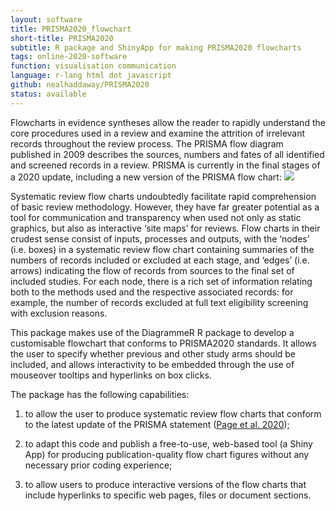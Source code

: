 ```yaml
---
layout: software
title: PRISMA2020_flowchart
short-title: PRISMA2020
subtitle: R package and ShinyApp for making PRISMA2020 flowcharts
tags: online-2020-software
function: visualisation communication
language: r-lang html dot javascript
github: nealhaddaway/PRISMA2020
status: available
---
```

Flowcharts in evidence syntheses allow the reader to rapidly understand the core procedures used in a review and examine the attrition of irrelevant records throughout the review process. The PRISMA flow diagram published in 2009 describes the sources, numbers and fates of all identified and screened records in a review. PRISMA is currently in the final stages of a 2020 update, including a new version of the PRISMA flow chart:
<img src="https://raw.githubusercontent.com/nealhaddaway/PRISMA2020/master/inst/extdata/PRISMA.png">

Systematic review flow charts undoubtedly facilitate rapid comprehension of basic review methodology. However, they have far greater potential as a tool for communication and transparency when used not only as static graphics, but also as interactive ‘site maps’ for reviews. Flow charts in their crudest sense consist of inputs, processes and outputs, with the ‘nodes’ (i.e. boxes) in a systematic review flow chart containing summaries of the numbers of records included or excluded at each stage, and ‘edges’ (i.e. arrows) indicating the flow of records from sources to the final set of included studies. For each node, there is a rich set of information relating both to the methods used and the respective associated records: for example, the number of records excluded at full text eligibility screening with exclusion reasons. 

This package makes use of the DiagrammeR R package to develop a customisable flowchart that conforms to PRISMA2020 standards. It allows the user to specify whether previous and other study arms should be included, and allows interactivity to be embedded through the use of mouseover tooltips and hyperlinks on box clicks.

The package has the following capabilities:

1) to allow the user to produce systematic review flow charts that conform to the latest update of the PRISMA statement (<a href="https://osf.io/preprints/metaarxiv/v7gm2/" target="_blank">Page et al. 2020</a>);

2) to adapt this code and publish a free-to-use, web-based tool (a Shiny App) for producing publication-quality flow chart figures without any necessary prior coding experience;

3) to allow users to produce interactive versions of the flow charts that include hyperlinks to specific web pages, files or document sections.